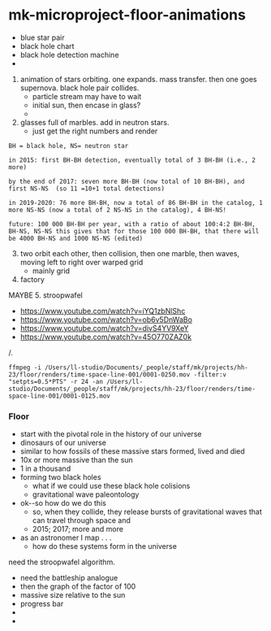 # mk-microproject-floor-animations

- blue star pair
- black hole chart
- black hole detection machine
- 

1. animation of stars orbiting. one expands. mass transfer. then one goes supernova. black hole pair collides.
    - particle stream may have to wait
    - initial sun, then encase in glass?
    - 
2. glasses full of marbles. add in neutron stars.
    - just get the right numbers and render
```
BH = black hole, NS= neutron star

in 2015: first BH-BH detection, eventually total of 3 BH-BH (i.e., 2 more)

by the end of 2017: seven more BH-BH (now total of 10 BH-BH), and first NS-NS  (so 11 =10+1 total detections)

in 2019-2020: 76 more BH-BH, now a total of 86 BH-BH in the catalog, 1 more NS-NS (now a total of 2 NS-NS in the catalog), 4 BH-NS!

future: 100 000 BH-BH per year, with a ratio of about 100:4:2 BH-BH, BH-NS, NS-NS this gives that for those 100 000 BH-BH, that there will be 4000 BH-NS and 1000 NS-NS (edited) 
```
3. two orbit each other, then collision, then one marble, then waves, moving left to right over warped grid
    - mainly grid
4. factory


MAYBE
5. stroopwafel

- https://www.youtube.com/watch?v=iYQ1zbNlShc
- https://www.youtube.com/watch?v=ob6v5DnWaBo
- https://www.youtube.com/watch?v=divS4YV9XeY
- https://www.youtube.com/watch?v=45O770ZAZ0k



\/.

`ffmpeg -i /Users/ll-studio/Documents/_people/staff/mk/projects/hh-23/floor/renders/time-space-line-001/0001-0250.mov -filter:v "setpts=0.5*PTS" -r 24 -an /Users/ll-studio/Documents/_people/staff/mk/projects/hh-23/floor/renders/time-space-line-001/0001-0125.mov
`





### Floor

- start with the pivotal role in the history of our universe
- dinosaurs of our universe
- similar to how fossils of these massive stars formed, lived and died
- 10x or more massive than the sun
- 1 in a thousand
- forming two black holes
    - what if we could use these black hole colisions
    - gravitational wave paleontology
- ok--so how do we do this
    - so, when they collide, they release bursts of gravitational waves that can travel through space and 
    - 2015; 2017; more and more
- as an astronomer I map . . .
    - how do these systems form in the universe

need the stroopwafel algorithm.
- need the battleship analogue
- then the graph of the factor of 100
- massive size relative to the sun
- progress bar
- 
- 